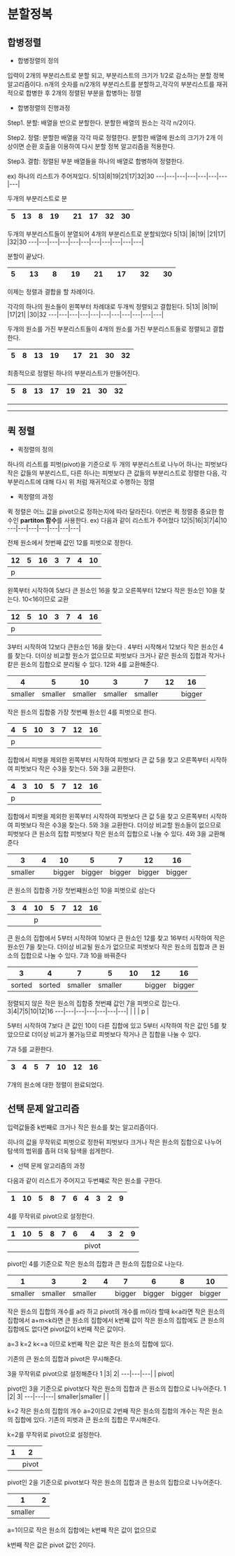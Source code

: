 # 분할정복

## 합병정렬 
* 합병정렬의 정의

입력이 2개의 부분리스트로 분할 되고, 부분리스트의 크기가 1/2로 감소하는 분할 정복 알고리즘이다. n개의 숫자를 n/2개의 부분리스트를 분할하고,각각의 부분리스트를 재귀적으로 합병한 후 2개의 정렬된 부분을 합병하는 정렬 

* 합병정렬의 진행과정

Step1. 분할: 배열을 반으로 분할한다. 분할한 배열의 원소는 각각 n/2이다.

Step2. 정렬: 분할한 배열을 각각 따로 정렬한다. 분할한 배열에 원소의 크기가 2개 이상이면 순환 호출을 이용하여 다시 분할 정복 알고리즘을 적용한다.

Step3. 결합: 정렬된 부분 배열들을 하나의 배열로 합병하여 정렬한다.

ex)
하나의 리스트가 주어져있다.
5|13|8|19|21|17|32|30
---|---|---|---|---|---|---|---|

두개의 부분리스트로 분

5|13|8|19| |21|17|32|30 
---|---|---|---|---|---|---|---|---|

두개의 부분리스트들이 분열되어 4개의 부분리스트로 분할되었다
5|13| |8|19| |21|17| |32|30 
---|---|---|---|---|---|---|---|---|---|---|                                                                                     

분할이 끝났다. 
 
5| |13| |8| |19| |21| |17| |32| |30 
---|---|---|---|---|---|---|---|---|---|---|---|---|---|---| 

이제는 정렬과 결합을 할 차례이다.

각각의 하나의 원소들이 왼쪽부터 차례대로 두개씩 정렬되고 결합된다.
5|13| |8|19| |17|21| |30|32
---|---|---|---|---|---|---|---|---|---|---|  

두개의 원소를 가진 부분리스트들이 4개의 원소를 가진 부분리스트들로 정렬되고 결합한다.

 5|8|13|19| |17|21|30|32 
---|---|---|---|---|---|---|---|---|

최종적으로 정렬된 하나의 부분리스트가 만들어진다.

5|8|13|17|19|21|30|32
---|---|---|---|---|---|---|---|
---


---

## 퀵 정렬

* 퀵정렬의 정의

하나의 리스트를 피벗(pivot)을 기준으로 두 개의 부분리스트로 나누어 하나는 피벗보다 작은 값들의 부분리스트, 다른 하나는 피벗보다 큰 값들의 부분리스트로 정렬한 다음, 각 부분리스트에 대해 다시 위 처럼 재귀적으로 수행하는 정렬


* 퀵정렬의 과정

퀵 정렬은 어느 값을 pivot으로 정하는지에 따라 달라진다. 이번은 퀵 정렬중 중요한 함수인 **partiton 함수**를 사용한다.
ex)
다음과 같이 리스트가 주어졌다
12|5|16|3|7|4|10
---|---|---|---|---|---|---|

전체 원소에서 첫번째 값인 12를 피벗으로 정한다.

12|5|16|3|7|4|10
---|---|---|---|---|---|---|
p|                         | 

왼쪽부터 시작하여 5보다 큰 원소인 16을 찾고 오른쪽부터 12보다 작은 원소인 10을 찾는다. 10<16이므로 교환

12|5|10|3|7|4|16
---|---|---|---|---|---|---|
p|                         | 

3부터 시작하여 12보다 큰원소인 16을 찾는다 . 4부터 시작해서 12보다 작은 원소인 4를 찾는다. 더이상 비교할 원소가 없으므로 피벗보다 크거나 같은 원소의 집합과 작거나 캍은 원소의 집합으로 분리될 수 있다. 12와 4를 교환해준다.

4|5|10|3|7|12|16
---|---|---|---|---|---|---|
smaller|smaller|smaller|smaller|smaller|   |bigger|                          

작은 원소의 집합중 가장 첫번째 원소인 4를 피벗으로 한다.

4|5|10|3|7|12|16
---|---|---|---|---|---|---|
p|                         | 

집합에서 피벗을 제외한 왼쪽부터 시작하여 피벗보다 큰 값 5을 찾고 오른쪽부터 시작하여 피벗보다 작은 수3을 찾는다. 5와 3을 교환한다.

4|3|10|5|7|12|16
---|---|---|---|---|---|---|
p|                         |

집합에서 피벗을 제외한 왼쪽부터 시작하여 피벗보다 큰 값 5을 찾고 오른쪽부터 시작하여 피벗보다 작은 수3을 찾는다. 5와 3을 교환한다.
더이상 비교할 원소들이 없으므로 피벗보다 큰 원소의 집합 피벗보다 작은 원소의 집합으로 나눌 수 있다. 4와 3을 교환해준다

3|4|10|5|7|12|16
---|---|---|---|---|---|---|
smaller|  |bigger   |bigger   |bigger   |bigger   |bigger                       |

큰 원소의 집합중 가장 첫번쨰원소인 10을 피벗으로 삼는다

3|4|10|5|7|12|16
---|---|---|---|---|---|---|
 |                         | | p |

큰 원소의 집합에서 5부터 시작하여 10보다 큰 원소인 12를 찾고 16부터 시작하여 작은 원소인 7을 찾는다.
더이상 비교될 원소가 없으므로 피벗보다 작은 원소의 집합과 큰 원소의 집합으로 나눌 수 있다. 7과 10을 바꿔준다


3|4|7|5|10|12|16
---|---|---|---|---|---|---|
sorted| sorted |smaller   |smaller   |   |bigger   |bigger         

정렬되지 않은 작은 원소의 집합중 첫번쨰 값인 7을 피벗으로 잡는다.
3|4|7|5|10|12|16
---|---|---|---|---|---|---|
 |                         | | p |

5부터 시작하여 7보다 큰 값인 10이 다른 집합에 있고 5부터 시작하여 작은 값인 5를 찾았으므로 더이상 비교가 불가능므로 피벗보다 작거나 큰 집합을 나눌 수 있다.

7과 5를 교환한다.

3|4|5|7|10|12|16
---|---|---|---|---|---|---|

7개의 원소에 대한 정렬이 완료되었다.

## 선택 문제 알고리즘
입력값들중 k번째로 크거나 작은  원소를 찾는 알고리즘이다.

히나의 값을 무작위로 피벗으로 정한뒤 피벗보다 크거나 작은 원소의 집합으로 나누어 탐색의 범위를 좁혀 더욱 탐색을 쉽게한다.

* 선택 문제 알고리즘의 과정

다음과 같이 리스트가 주어지고 두번쨰로 작은 원소를 구한다.

1 |10| 5| 8| 7| 6| 4| 3| 2| 9
---|---|---|---|---|---|---|---|---|---|


4를  무작위로 pivot으로 설정한다. 

1 |10| 5| 8| 7| 6| 4| 3| 2| 9
---|---|---|---|---|---|---|---|---|---|
|  |   |   |   |   |   |pivot|


pivot인 4를 기준으로 작은 원소의 집합과 큰 원소의 집합으로 나눈다.

1 |3| 2| 4| 7| 6| 8| 10| 5| 9
---|---|---|---|---|---|---|---|---|---|
|smaller|smaller|smaller|   |bigger   |bigger|bigger|bigger |bigger|bigger|bigger

작은 원소의 집합의 개수를 a라 하고 pivot의 개수를 m이라 할때 
k<a라면 작은 원소의 집합에서
a+m<k라면 큰 원소의 집합에서
k번째 값이 작은 원소의 집합에도 큰 원소의 집합에도 없다면 pivot값이 k번째 작은 값이다.

a=3
k=2
k<=a 이므로 
k번째 작은 값은 작은 원소의 집합에 있다.

기존의 큰 원소의 집합과 pivot은 무시해준다.


3을 무작위로 pivot으로 설정해준다
1 |3| 2|
---|---|---|
| pivot|

pivot인 3을 기준으로 pivot보다 작은 원소의 집합과 큰 원소의 집합으로 나누어준다.
1 |2| 3|
---|---|---|
smaller|smaller |   |

k=2
작은 원소의 집합의 개수 a=2이므로
2번째 작은 원소의 집합의 개수는 작은 원소의 집합에 있다.
기존의 피벗과 큰 원소의 집합은 무시해준다.

k=2를 무작위로 pivot으로 설정한다.

1 |2|
---|---|
|   |pivot

pivot인 2을 기준으로 pivot보다 작은 원소의 집합과 큰 원소의 집합으로 나누어준다.

1 |2|
---|---|
smaller|  |

a=1이므로 작은 원소의 집합에는 k번쨰 작은 값이 없으므로

k번째 작은 값은 pivot 값인 2이다.



